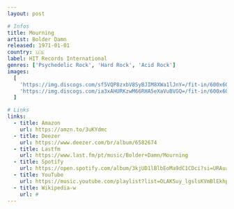 ```yaml
---
layout: post

# Infos
title: Mourning
artist: Bolder Damn
released: 1971-01-01
country: 🇺🇸
label: HIT Records International
genres: ['Psychedelic Rock', 'Hard Rock', 'Acid Rock']
images:
  [
    'https://img.discogs.com/sf5VQP8zxbV8SyBJIM8XWa1lJnY=/fit-in/600x600/filters:strip_icc():format(jpeg):mode_rgb():quality(90)/discogs-images/R-6350707-1419719212-9073.jpeg.jpg',
    'https://img.discogs.com/ia3xAHURKzwM66RHA5eXaVuBVGQ=/fit-in/600x600/filters:strip_icc():format(jpeg):mode_rgb():quality(90)/discogs-images/R-6350707-1428699751-1378.jpeg.jpg',
  ]

# Links
links:
  - title: Amazon
    url: https://amzn.to/3uKYdmc
  - title: Deezer
    url: https://www.deezer.com/br/album/6582674
  - title: Lastfm
    url: https://www.last.fm/pt/music/Bolder+Damn/Mourning
  - title: Spotify
    url: https://open.spotify.com/album/3kjUD1lBlbEoMa9dC1CDci?si=URAuahdzR6yLrBrGdE6nqA
  - title: YouTube
    url: https://music.youtube.com/playlist?list=OLAK5uy_lgslsKVmBlEkhpEwu0C4lHldeRbXHXWks
  - title: Wikipedia-w
    url: #
---
```

